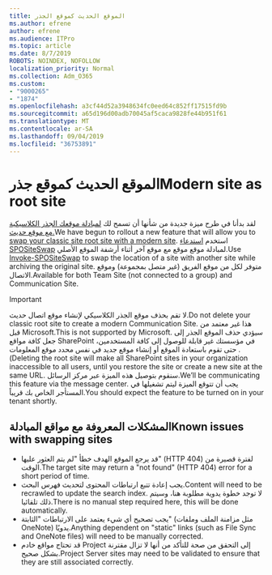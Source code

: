 ```yaml
---
title: الموقع الحديث كموقع الجذر
ms.author: efrene
author: efrene
ms.audience: ITPro
ms.topic: article
ms.date: 8/7/2019
ROBOTS: NOINDEX, NOFOLLOW
localization_priority: Normal
ms.collection: Adm_O365
ms.custom:
- "9000265"
- "1874"
ms.openlocfilehash: a3cf44d52a3948634fc0eed64c852ff17515fd9b
ms.sourcegitcommit: a65d196d00adb70045af5caca9828fe44b951f61
ms.translationtype: MT
ms.contentlocale: ar-SA
ms.lasthandoff: 09/04/2019
ms.locfileid: "36753891"
---
```

# <a name="modern-site-as-root-site"></a><span data-ttu-id="e5b48-102">الموقع الحديث كموقع جذر</span><span class="sxs-lookup"><span data-stu-id="e5b48-102">Modern site as root site</span></span>

<span data-ttu-id="e5b48-103">لقد بدأنا في طرح ميزة جديدة من شأنها أن تسمح لك [لمبادلة موقعك الجذر الكلاسيكية مع موقع حديث.](https://docs.microsoft.com/sharepoint/modern-root-site)</span><span class="sxs-lookup"><span data-stu-id="e5b48-103">We have begun to rollout a new feature that will allow you to [swap your classic site root site with a modern site](https://docs.microsoft.com/sharepoint/modern-root-site).</span></span> <span data-ttu-id="e5b48-104">استخدم [استدعاء SPOSiteSwap](https://docs.microsoft.com/powershell/module/sharepoint-online/invoke-spositeswap?view=sharepoint-ps) لمبادلة موقع موقع مع موقع آخر أثناء أرشفة الموقع الأصلي.</span><span class="sxs-lookup"><span data-stu-id="e5b48-104">Use [Invoke-SPOSiteSwap](https://docs.microsoft.com/powershell/module/sharepoint-online/invoke-spositeswap?view=sharepoint-ps) to swap the location of a site with another site while archiving the original site.</span></span> <span data-ttu-id="e5b48-105">متوفر لكل من موقع الفريق (غير متصل بمجموعة) وموقع الاتصال.</span><span class="sxs-lookup"><span data-stu-id="e5b48-105">Available for both Team Site (not connected to a group) and Communication Site.</span></span>

>[!Important]
> <span data-ttu-id="e5b48-106">لا تقم بحذف موقع الجذر الكلاسيكي لإنشاء موقع اتصال حديث.</span><span class="sxs-lookup"><span data-stu-id="e5b48-106">Do not delete your classic root site to create a modern Communication Site.</span></span> <span data-ttu-id="e5b48-107">هذا غير معتمد من قبل Microsoft.</span><span class="sxs-lookup"><span data-stu-id="e5b48-107">This is not supported by Microsoft.</span></span> <span data-ttu-id="e5b48-108">سيؤدي حذف الموقع الجذر إلى جعل كافة مواقع SharePoint في مؤسستك غير قابلة للوصول إلى كافة المستخدمين، حتى تقوم باستعادة الموقع أو إنشاء موقع جديد في نفس محدد موقع المعلومات .(</span><span class="sxs-lookup"><span data-stu-id="e5b48-108">Deleting the root site will make all SharePoint sites in your organization inaccessible to all users, until you restore the site or create a new site at the same URL.</span></span> <span data-ttu-id="e5b48-109">سنقوم بتوصيل هذه الميزة عبر مركز الرسائل.</span><span class="sxs-lookup"><span data-stu-id="e5b48-109">We’ll be communicating this feature via the message center.</span></span> <span data-ttu-id="e5b48-110">يجب أن تتوقع الميزة ليتم تشغيلها في المستأجر الخاص بك قريباً.</span><span class="sxs-lookup"><span data-stu-id="e5b48-110">You should expect the feature to be turned on in your tenant shortly.</span></span>

## <a name="known-issues-with-swapping-sites"></a><span data-ttu-id="e5b48-111">المشكلات المعروفة مع مواقع المبادلة</span><span class="sxs-lookup"><span data-stu-id="e5b48-111">Known issues with swapping sites</span></span>
- <span data-ttu-id="e5b48-112">قد يرجع الموقع الهدف خطأ "لم يتم العثور عليها" (HTTP 404) لفترة قصيرة من الوقت.</span><span class="sxs-lookup"><span data-stu-id="e5b48-112">The target site may return a "not found" (HTTP 404) error for a short period of time.</span></span>
- <span data-ttu-id="e5b48-113">يجب إعادة تتبع ارتباطات المحتوى لتحديث فهرس البحث.</span><span class="sxs-lookup"><span data-stu-id="e5b48-113">Content will need to be recrawled to update the search index.</span></span> <span data-ttu-id="e5b48-114">لا توجد خطوة يدوية مطلوبة هنا، وسيتم ذلك تلقائيا.</span><span class="sxs-lookup"><span data-stu-id="e5b48-114">There is no manual step required here, this will be done automatically.</span></span>
- <span data-ttu-id="e5b48-115">يجب تصحيح أي شيء يعتمد على الارتباطات "الثابتة" (مثل مزامنة الملف وملفات OneNote) يدويًا.</span><span class="sxs-lookup"><span data-stu-id="e5b48-115">Anything dependent on "static" links (such as File Sync and OneNote files) will need to be manually corrected.</span></span>
- <span data-ttu-id="e5b48-116">قد تحتاج مواقع خادم Project إلى التحقق من صحة للتأكد من أنها لا تزال مقترنة بشكل صحيح.</span><span class="sxs-lookup"><span data-stu-id="e5b48-116">Project Server sites may need to be validated to ensure that they are still associated correctly.</span></span> 
